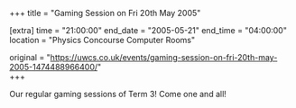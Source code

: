 +++
title = "Gaming Session on Fri 20th May 2005"

[extra]
time = "21:00:00"
end_date = "2005-05-21"
end_time = "04:00:00"
location = "Physics Concourse Computer Rooms"

original = "https://uwcs.co.uk/events/gaming-session-on-fri-20th-may-2005-1474488966400/"    
+++

Our regular gaming sessions of Term 3\! Come one and all\!

